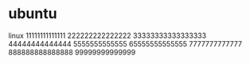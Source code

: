 # ubuntu
linux
11111111111111
222222222222222
33333333333333333
44444444444444
5555555555555
65555555555555
7777777777777
888888888888888
99999999999999
